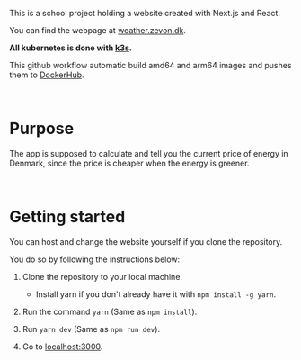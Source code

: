 This is a school project holding a website created with Next.js and React.

You can find the webpage at [weather.zevon.dk](http://www.weather.zevon.dk/).

**All kubernetes is done with [k3s](https://k3s.io/).**

This github workflow automatic build amd64 and arm64 images and pushes them to [DockerHub](https://hub.docker.com/).

<br/>

# Purpose

The app is supposed to calculate and tell you the current price of energy in Denmark, since the price is cheaper when the energy is greener.

<br/>

# Getting started

You can host and change the website yourself if you clone the repository.

You do so by following the instructions below:

1.  Clone the repository to your local machine.

    -   Install yarn if you don't already have it with `npm install -g yarn`.

2.  Run the command `yarn` (Same as `npm install`).

3.  Run `yarn dev` (Same as `npm run dev`).

4.  Go to [localhost:3000](https://localhost:3000/).
